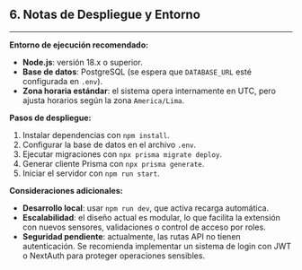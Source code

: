 ## 6. Notas de Despliegue y Entorno

---

**Entorno de ejecución recomendado:**

* **Node.js**: versión 18.x o superior.
* **Base de datos**: PostgreSQL (se espera que `DATABASE_URL` esté configurada en `.env`).
* **Zona horaria estándar**: el sistema opera internamente en UTC, pero ajusta horarios según la zona `America/Lima`.

**Pasos de despliegue:**

1. Instalar dependencias con `npm install`.
2. Configurar la base de datos en el archivo `.env`.
3. Ejecutar migraciones con `npx prisma migrate deploy`.
4. Generar cliente Prisma con `npx prisma generate`.
5. Iniciar el servidor con `npm run start`.

**Consideraciones adicionales:**

* **Desarrollo local**: usar `npm run dev`, que activa recarga automática.
* **Escalabilidad**: el diseño actual es modular, lo que facilita la extensión con nuevos sensores, validaciones o control de acceso por roles.
* **Seguridad pendiente**: actualmente, las rutas API no tienen autenticación. Se recomienda implementar un sistema de login con JWT o NextAuth para proteger operaciones sensibles.